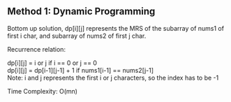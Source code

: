 ## Method 1: Dynamic Programming

Bottom up solution, dp[i][j] represents the MRS of the subarray of nums1 of first i char, and subarray of nums2 of first j char. </br>

Recurrence relation:

dp[i][j] = i or j if i == 0 or j == 0 </br>
dp[i][j] = dp[i-1][j-1] + 1 if nums1[i-1] == nums2[j-1] </br>
Note: i and j represents the first i or j characters, so the index has to be -1 </br>

Time Complexity: O(mn)
